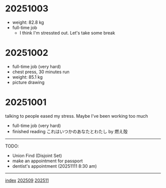 <head><meta name="viewport" content="width=device-width, initial-scale=1.0, user-scalable=yes" /><meta charset="UTF-8"></head>

# 20251003

- weight: 82.8 kg
- full-time job
	- I think I'm stressted out. Let's take some break

# 20251002

- full-time job (very hard)
- chest press, 30 minutes run
- weight: 85.1 kg
- picture drawing

# 20251001

talking to people eased my stress. Maybe I've been working too much

- full-time job (very hard)
- finished reading これはいつかのあなたとわたし by 燃え殻

---

TODO:

- Union Find (Disjoint Set)
- make an appointment for passport
- dentist's appointment (20251111 8:30 am)

---

[index](../index.html)
[202509](202509.html)
[202511](202511.html)
